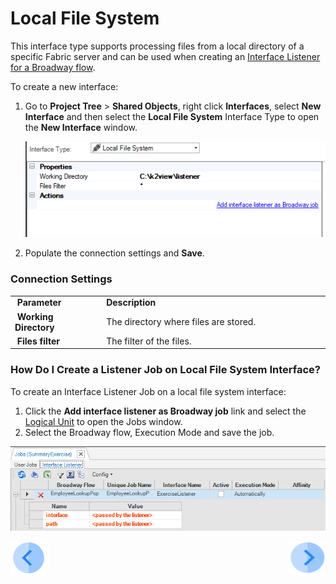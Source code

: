 # Local File System

This interface type supports processing files from a local directory of a specific Fabric server and can be used when creating an [Interface Listener for a Broadway flow](/articles/19_Broadway/09_broadway_integration_with_Fabric.md#interface-listener-for-broadway-flows).

To create a new interface:

1. Go to **Project Tree** > **Shared Objects**, right click **Interfaces**, select **New Interface** and then select the **Local File System** Interface Type to open the **New Interface** window.

   ![image](images/local_1.PNG)

2. Populate the connection settings and **Save**.

### Connection Settings


<table>
<tbody>
<tr>
<td width="200pxl">&nbsp;<strong>Parameter</strong></td>
<td width="700pxl">&nbsp;<strong>Description</strong></td>
</tr>
<tr>
<td>&nbsp;<strong>Working Directory&nbsp;</strong></td>
<td>&nbsp;The directory where files are stored.</td>
</tr>
<tr>
<td>&nbsp;<strong>Files filter</strong></td>
<td>&nbsp;The filter of the files.</td>
</tr>
</tbody>
</table>


### How Do I Create a Listener Job on Local File System Interface?

To create an Interface Listener Job on a local file system interface: 

1. Click the **Add interface listener as Broadway job** link and select the [Logical Unit](/articles/03_logical_units/01_LU_overview.md) to open the Jobs window. 
2. Select the Broadway flow, Execution Mode and save the job.

![images](images/02_sftp_2.PNG)



[![Previous](/articles/images/Previous.png)](05_HTTP_interface.md)[<img align="right" width="60" height="54" src="/articles/images/Next.png">](07_custom_interface.md) 
